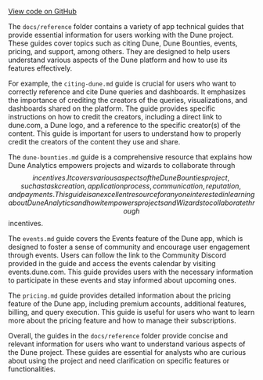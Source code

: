 [View code on GitHub](https://dune.com/docs/reference)

The `docs/reference` folder contains a variety of app technical guides that provide essential information for users working with the Dune project. These guides cover topics such as citing Dune, Dune Bounties, events, pricing, and support, among others. They are designed to help users understand various aspects of the Dune platform and how to use its features effectively.

For example, the `citing-dune.md` guide is crucial for users who want to correctly reference and cite Dune queries and dashboards. It emphasizes the importance of crediting the creators of the queries, visualizations, and dashboards shared on the platform. The guide provides specific instructions on how to credit the creators, including a direct link to dune.com, a Dune logo, and a reference to the specific creator(s) of the content. This guide is important for users to understand how to properly credit the creators of the content they use and share.

The `dune-bounties.md` guide is a comprehensive resource that explains how Dune Analytics empowers projects and wizards to collaborate through $$ incentives. It covers various aspects of the Dune Bounties project, such as task creation, application process, communication, reputation, and payments. This guide is an excellent resource for anyone interested in learning about Dune Analytics and how it empowers projects and Wizards to collaborate through $$ incentives.

The `events.md` guide covers the Events feature of the Dune app, which is designed to foster a sense of community and encourage user engagement through events. Users can follow the link to the Community Discord provided in the guide and access the events calendar by visiting events.dune.com. This guide provides users with the necessary information to participate in these events and stay informed about upcoming ones.

The `pricing.md` guide provides detailed information about the pricing feature of the Dune app, including premium accounts, additional features, billing, and query execution. This guide is useful for users who want to learn more about the pricing feature and how to manage their subscriptions.

Overall, the guides in the `docs/reference` folder provide concise and relevant information for users who want to understand various aspects of the Dune project. These guides are essential for analysts who are curious about using the project and need clarification on specific features or functionalities.
